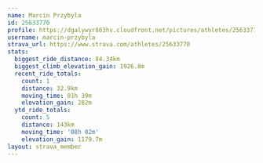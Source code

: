 ```yaml
---
name: Marcin Przybyla
id: 25633770
profile: https://dgalywyr863hv.cloudfront.net/pictures/athletes/25633770/12947173/2/large.jpg
username: marcin-przybyla
strava_url: https://www.strava.com/athletes/25633770
stats:
  biggest_ride_distance: 84.34km
  biggest_climb_elevation_gain: 1926.8m
  recent_ride_totals:
    count: 1
    distance: 32.9km
    moving_time: 01h 39m
    elevation_gain: 282m
  ytd_ride_totals:
    count: 5
    distance: 143km
    moving_time: '08h 02m'
    elevation_gain: 1179.7m
layout: strava_member
--- 
```

